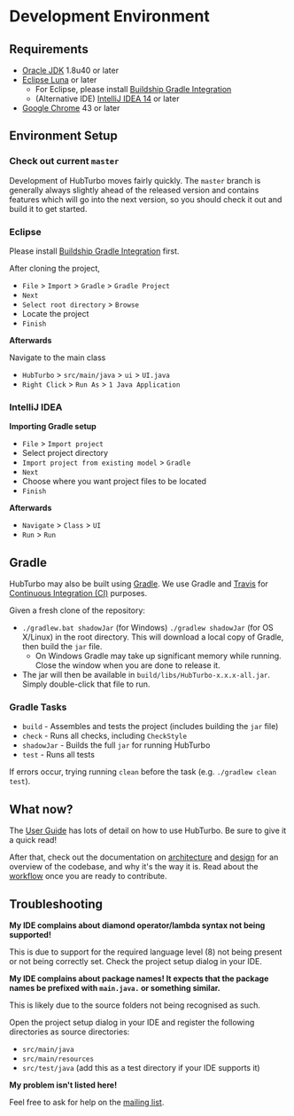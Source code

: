 # Development Environment

## Requirements

- [Oracle JDK](http://www.oracle.com/technetwork/java/javase/downloads/index.html) 1.8u40 or later
- [Eclipse Luna](https://www.eclipse.org/downloads/) or later
    - For Eclipse, please install [Buildship Gradle Integration](http://marketplace.eclipse.org/content/buildship-gradle-integration)
    - (Alternative IDE) [IntelliJ IDEA 14](https://www.jetbrains.com/idea/) or later
- [Google Chrome](http://www.google.com/chrome/) 43 or later

## Environment Setup

### Check out current `master`

Development of HubTurbo moves fairly quickly. The `master` branch is generally always slightly ahead of the released version and contains features which will go into the next version, so you should check it out and build it to get started.

### Eclipse

Please install [Buildship Gradle Integration](http://marketplace.eclipse.org/content/buildship-gradle-integration) first. 

After cloning the project,

- `File` > `Import` > `Gradle` > `Gradle Project`
- `Next`
- `Select root directory` > `Browse`
- Locate the project
- `Finish`

**Afterwards**

Navigate to the main class
- `HubTurbo` > `src/main/java` > `ui` > `UI.java`
- `Right Click` > `Run As` > `1 Java Application`

### IntelliJ IDEA

**Importing Gradle setup**

- `File` > `Import project`
- Select project directory
- `Import project from existing model` > `Gradle`
- `Next`
- Choose where you want project files to be located
- `Finish`

**Afterwards**

- `Navigate` > `Class` > `UI`
- `Run` > `Run`

## Gradle

HubTurbo may also be built using [Gradle](https://gradle.org/). We use Gradle and [Travis](https://travis-ci.org/) for [Continuous Integration (CI)](http://www.thoughtworks.com/continuous-integration) purposes.

Given a fresh clone of the repository:

- `./gradlew.bat shadowJar` (for Windows) `./gradlew shadowJar` (for OS X/Linux) in the root directory. This will download a local copy of Gradle, then build the `jar` file.
    - On Windows Gradle may take up significant memory while running. Close the window when you are done to release it.
- The jar will then be available in `build/libs/HubTurbo-x.x.x-all.jar`. Simply double-click that file to run.

### Gradle Tasks

- `build` - Assembles and tests the project (includes building the `jar` file)
- `check` - Runs all checks, including `CheckStyle`
- `shadowJar` - Builds the full `jar` for running HubTurbo
- `test` - Runs all tests

If errors occur, trying running `clean` before the task (e.g. `./gradlew clean test`). 

## What now?

The [User Guide](https://github.com/HubTurbo/HubTurbo/wiki/Getting-Started) has lots of detail on how to use HubTurbo. Be sure to give it a quick read!

After that, check out the documentation on [architecture](https://github.com/HubTurbo/HubTurbo/wiki/Architecture) and [design](https://github.com/HubTurbo/HubTurbo/wiki/Design-Decisions-and-Guidelines) for an overview of the codebase, and why it's the way it is. Read about the [workflow](https://github.com/HubTurbo/HubTurbo/wiki/Workflow) once you are ready to contribute.

## Troubleshooting

**My IDE complains about diamond operator/lambda syntax not being supported!**

This is due to support for the required language level (8) not being present or not being correctly set. Check the project setup dialog in your IDE.

**My IDE complains about package names! It expects that the package names be prefixed with `main.java.` or something similar.**

This is likely due to the source folders not being recognised as such.

Open the project setup dialog in your IDE and register the following directories as source directories:

- `src/main/java`
- `src/main/resources`
- `src/test/java` (add this as a test directory if your IDE supports it)

**My problem isn't listed here!**

Feel free to ask for help on the [mailing list](https://groups.google.com/forum/#!forum/hubturbo-contributors).
